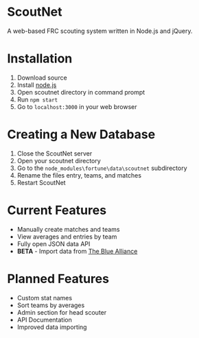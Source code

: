 ScoutNet
========
A web-based FRC scouting system written in Node.js and jQuery.

Installation
============
1. Download source
2. Install [node.js](http://nodejs.org/download/)
3. Open scoutnet directory in command prompt
4. Run `npm start`
5. Go to `localhost:3000` in your web browser

Creating a New Database
=======================
1. Close the ScoutNet server
2. Open your scoutnet directory
3. Go to the `node_modules\fortune\data\scoutnet` subdirectory
4. Rename the files entry, teams, and matches
5. Restart ScoutNet

Current Features
================
* Manually create matches and teams
* View averages and entries by team
* Fully open JSON data API
* **BETA** - Import data from [The Blue Alliance](http://www.thebluealliance.com/)

Planned Features
================
* Custom stat names
* Sort teams by averages
* Admin section for head scouter
* API Documentation
* Improved data importing
